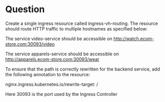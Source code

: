 # Question

Create a single ingress resource called ingress-vh-routing. The resource should route HTTP traffic to multiple hostnames as specified below:

The service video-service should be accessible on <http://watch.ecom-store.com:30093/video>

The service apparels-service should be accessible on <http://apparels.ecom-store.com:30093/wear>

To ensure that the path is correctly rewritten for the backend service, add the following annotation to the resource:

nginx.ingress.kubernetes.io/rewrite-target: /

Here 30093 is the port used by the Ingress Controller

